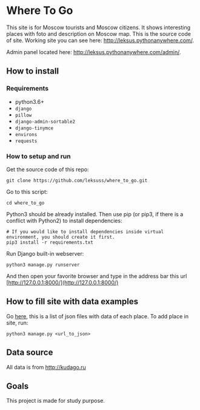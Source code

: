 # Where To Go

This site is for Moscow tourists and Moscow citizens. It shows interesting places with foto and description on Moscow map. This is the source code of site. Working site you can see here:
http://leksus.pythonanywhere.com/.

Admin panel located here: http://leksus.pythonanywhere.com/admin/.

## How to install

### Requirements

 - python3.6+
 - `django`
 - `pillow`
 - `django-admin-sortable2`
 - `django-tinymce`
 - `environs`
 - `requests`

### How to setup and run

Get the source code of this repo:
```
git clone https://github.com/leksuss/where_to_go.git
```

Go to this script:
```
cd where_to_go
```

Python3 should be already installed. Then use pip (or pip3, if there is a conflict with Python2) to install dependencies:
```
# If you would like to install dependencies inside virtual environment, you should create it first.
pip3 install -r requirements.txt
```
Run Django built-in webserver:
```
python3 manage.py runserver
```

And then open your favorite browser and type in the address bar this url [http://127.0.0.1:8000/](http://127.0.0.1:8000/)


## How to fill site with data examples

Go [here](https://github.com/devmanorg/where-to-go-places/tree/master/places), this is a list of json files with data of each place. To add place in site, run:

```
python3 manage.py <url_to_json>
```

## Data source
All data is from http://kudago.ru

## Goals
This project is made for study purpose.
